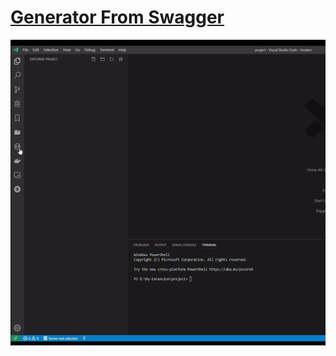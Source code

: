 # [Generator From Swagger](https://marketplace.visualstudio.com/items?itemName=Bar.generator-from-swagger)

![](example.gif)

